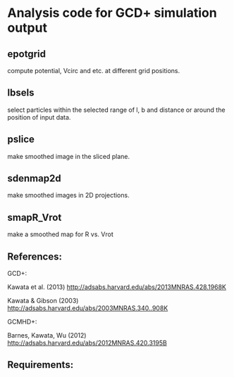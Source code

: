 
# Analysis code for GCD+ simulation output

## epotgrid

 compute potential, Vcirc and etc. at different grid positions. 

## lbsels

 select particles within the selected range of l, b and distance or around the position of input data.

## pslice

 make smoothed image in the sliced plane.

## sdenmap2d

 make smoothed images in 2D projections. 

## smapR_Vrot

 make a smoothed map for R vs. Vrot

## References:

GCD+:

Kawata et al. (2013) http://adsabs.harvard.edu/abs/2013MNRAS.428.1968K

Kawata & Gibson (2003) http://adsabs.harvard.edu/abs/2003MNRAS.340..908K

GCMHD+:

Barnes, Kawata, Wu (2012) http://adsabs.harvard.edu/abs/2012MNRAS.420.3195B

## Requirements:


